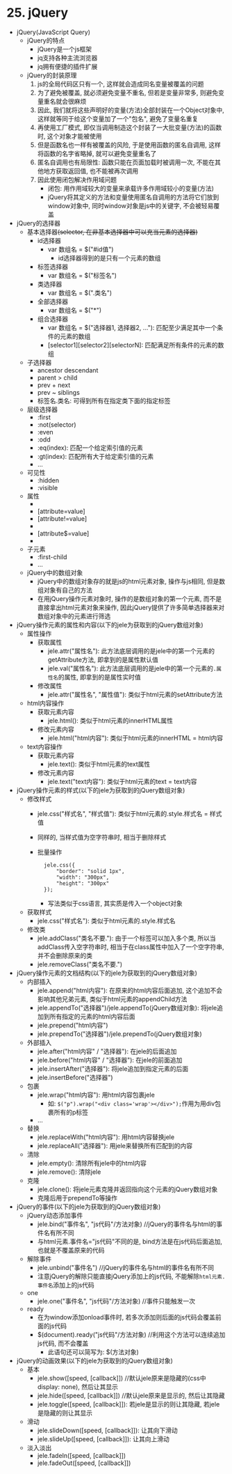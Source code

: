 # 25. jQuery
- jQuery(JavaScript Query)
	- jQuery的特点
		- jQuery是一个js框架
		- jq支持各种主流浏览器
		- jq拥有便捷的插件扩展
	- jQuery的封装原理
		1. js的全局代码区只有一个, 这样就会造成同名变量被覆盖的问题
		2. 为了避免被覆盖, 就必须避免变量不重名, 但若是变量非常多, 则避免变量重名就会很麻烦
		3. 因此, 我们就将这些声明好的变量(方法)全部封装在一个Object对象中, 这样就等同于给这个变量加了一个"包名", 避免了变量名重复
		4. 再使用工厂模式, 即仅当调用制造这个封装了一大批变量(方法)的函数时, 这个对象才能被使用
		5. 但是函数名也一样有被覆盖的风险, 于是使用函数的匿名自调用, 这样将函数的名字省略掉, 就可以避免变量重名了
		6. 匿名自调用也有局限性: 函数只能在页面加载时被调用一次, 不能在其他地方获取返回值, 也不能被再次调用
		7. 因此使用闭包解决作用域问题
			- 闭包: 用作用域较大的变量来承载许多作用域较小的变量(方法)
			- jQuery将其定义的方法和变量使用匿名自调用的方法将它们放到window对象中, 同时window对象是js中的关键字, 不会被轻易覆盖
- jQuery的选择器
	- 基本选择器<span style="text-decoration:line-through;">(selector, 在非基本选择器中可以充当元素的选择器)</span>
		- id选择器
			- var 数组名 = $("#id值")
				- id选择器得到的是只有一个元素的数组
		- 标签选择器
			- var 数组名 = $("标签名")
		- 类选择器
			- var 数组名 = $(".类名")
		- 全部选择器
			- var 数组名 = $("*")
		- 组合选择器
			- var 数组名 = $("选择器1, 选择器2, ..."): 匹配至少满足其中一个条件的元素的数组
			- [selector1][selector2][selectorN]: 匹配满足所有条件的元素的数组
	- 子选择器
		- ancestor descendant
		- parent > child
		- prev + next
		- prev ~ siblings
		- 标签名.类名: 可得到所有在指定类下面的指定标签
	- 层级选择器
		- :first
		- :not(selector)
		- :even
		- :odd
		- :eq(index): 匹配一个给定索引值的元素
		- :gt(index): 匹配所有大于给定索引值的元素
		- ...
	- 可见性
		- :hidden
		- :visible
	- 属性
		- [attribute]: 匹配包含给定属性的元素的数组
		- [attribute=value]
		- [attribute!=value]
		- [attribute^=value]: 匹配给定的属性是以某些值开始的元素的数组
		- [attribute$=value]
		- [attribute*=value]: 匹配给定的属性是以包含某些值的元素的数组
	- 子元素
		- :first-child
		- ...
	- jQuery中的数组对象
		- jQuery中的数组对象存的就是js的html元素对象, 操作与js相同, 但是数组对象有自己的方法
		- 在用jQuery操作元素对象时, 操作的是数组对象的第一个元素, 而不是直接拿出html元素对象来操作, 因此jQuery提供了许多简单选择器来对数组对象中的元素进行筛选
- jQuery操作元素的属性和内容(以下的jele为获取到的jQuery数组对象)
	- 属性操作
		- 获取属性
			- jele.attr("属性名"): 此方法底层调用的是jele中的第一个元素的getAttribute方法, 即拿到的是属性默认值
			- jele.val("属性名"): 此方法底层调用的是jele中的第一个元素的`.属性名`的属性, 即拿到的是属性实时值
		- 修改属性
			- jele.attr("属性名", "属性值"): 类似于html元素的setAttribute方法
	- html内容操作
		- 获取元素内容
			- jele.html(): 类似于html元素的innerHTML属性
		- 修改元素内容
			- jele.html("html内容"): 类似于html元素的innerHTML = html内容
	- text内容操作
		- 获取元素内容
			- jele.text(): 类似于html元素的text属性
		- 修改元素内容
			- jele.text("text内容"): 类似于html元素的text = text内容
- jQuery操作元素的样式(以下的jele为获取到的jQuery数组对象)
	- 修改样式
		- jele.css("样式名", "样式值"): 类似于html元素的.style.样式名 = 样式值
		- 同样的, 当样式值为空字符串时, 相当于删除样式
		- 批量操作

				jele.css({
					"border": "solid 1px", 
					"width": "300px", 
					"height": "300px"
				});
			- 写法类似于css语言, 其实质是传入一个object对象
	- 获取样式
		- jele.css("样式名"): 类似于html元素的.style.样式名
	- 修改类
		- jele.addClass("类名不要."): 由于一个标签可以加入多个类, 所以当addClass传入空字符串时, 相当于在class属性中加入了一个空字符串, 并不会删除原来的类
		- jele.removeClass("类名不要.")
- jQuery操作元素的文档结构(以下的jele为获取到的jQuery数组对象)
	- 内部插入
		- jele.append("html内容"): 在原来的html内容后面追加, 这个追加不会影响其他兄弟元素, 类似于html元素的appendChild方法
		- jele.appendTo("选择器")/jele.appendTo(jQuery数组对象): 将jele追加到所有指定的元素的html内容后面
		- jele.prepend("html内容")
		- jele.prependTo("选择器")/jele.prependTo(jQuery数组对象)
	- 外部插入
		- jele.after("html内容" / "选择器"): 在jele的后面追加
		- jele.before("html内容" / "选择器"): 在jele的前面追加
		- jele.insertAfter("选择器"): 将jele追加到指定元素的后面
		- jele.insertBefore("选择器")
	- 包裹
		- jele.wrap("html内容"): 用html内容包裹jele
			- 如: `$("p").wrap("<div class='wrap'></div>");`作用为用div包裹所有的p标签
		- ...
	- 替换
		- jele.replaceWith("html内容"): 用html内容替换jele
		- jele.replaceAll("选择器"): 用jele来替换所有匹配到的内容
	- 清除
		- jele.empty(): 清除所有jele中的html内容
		- jele.remove(): 清除jele
	- 克隆
		- jele.clone(): 将jele元素克隆并返回指向这个元素的jQuery数组对象
		- 克隆后用于prependTo等操作
- jQuery的事件(以下的jele为获取到的jQuery数组对象)
	- jQuery动态添加事件
		- jele.bind("事件名", "js代码"/方法对象)	//jQuery的事件名与html的事件名有所不同
		- 与html元素.事件名="js代码"不同的是, bind方法是在js代码后面追加, 也就是不覆盖原来的代码
	- 解除事件
		- jele.unbind("事件名")	//jQuery的事件名与html的事件名有所不同
		- 注意jQuery的解除只能直接jQuery添加上的js代码, 不能解除`html元素.事件名`添加上的js代码
	- one
		- jele.one("事件名", "js代码"/方法对象)	//事件只能触发一次
	- ready
		- 在为window添加onload事件时, 若多次添加则后面的js代码会覆盖前面的js代码
		- $(document).ready("js代码"/方法对象)	//利用这个方法可以连续追加js代码, 而不会覆盖
			- 此语句还可以简写为: $(方法对象)
- jQuery的动画效果(以下的jele为获取到的jQuery数组对象)
	- 基本
		- jele.show([speed, [callback]])	//默认jele原来是隐藏的(css中display: none), 然后让其显示
		- jele.hide([speed, [callback]])	//默认jele原来是显示的, 然后让其隐藏
		- jele.toggle([speed, [callback]]): 若jele是显示的则让其隐藏, 若jele是隐藏的则让其显示
	- 滑动
		- jele.slideDown([speed, [callback]]): 让其向下滑动
		- jele.slideUp([speed, [callback]]): 让其向上滑动
	- 淡入淡出
		- jele.fadeIn([speed, [callback]])
		- jele.fadeOut([speed, [callback]])